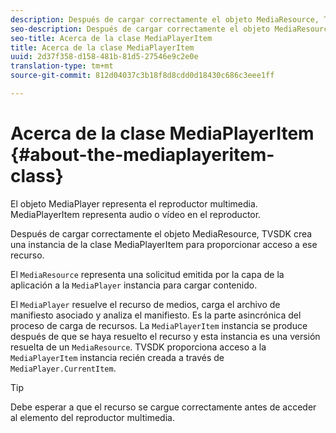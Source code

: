 ```yaml
---
description: Después de cargar correctamente el objeto MediaResource, TVSDK crea una instancia de la clase MediaPlayerItem para proporcionar acceso a ese recurso.
seo-description: Después de cargar correctamente el objeto MediaResource, TVSDK crea una instancia de la clase MediaPlayerItem para proporcionar acceso a ese recurso.
seo-title: Acerca de la clase MediaPlayerItem
title: Acerca de la clase MediaPlayerItem
uuid: 2d37f358-d158-481b-81d5-27546e9c2e0e
translation-type: tm+mt
source-git-commit: 812d04037c3b18f8d8cdd0d18430c686c3eee1ff

---
```



# Acerca de la clase MediaPlayerItem {#about-the-mediaplayeritem-class}

El objeto MediaPlayer representa el reproductor multimedia. MediaPlayerItem representa audio o vídeo en el reproductor.

Después de cargar correctamente el objeto MediaResource, TVSDK crea una instancia de la clase MediaPlayerItem para proporcionar acceso a ese recurso.

El `MediaResource` representa una solicitud emitida por la capa de la aplicación a la `MediaPlayer` instancia para cargar contenido.

El `MediaPlayer` resuelve el recurso de medios, carga el archivo de manifiesto asociado y analiza el manifiesto. Es la parte asincrónica del proceso de carga de recursos. La `MediaPlayerItem` instancia se produce después de que se haya resuelto el recurso y esta instancia es una versión resuelta de un `MediaResource`. TVSDK proporciona acceso a la `MediaPlayerItem` instancia recién creada a través de `MediaPlayer.CurrentItem`.

>[!TIP]
>
>Debe esperar a que el recurso se cargue correctamente antes de acceder al elemento del reproductor multimedia.